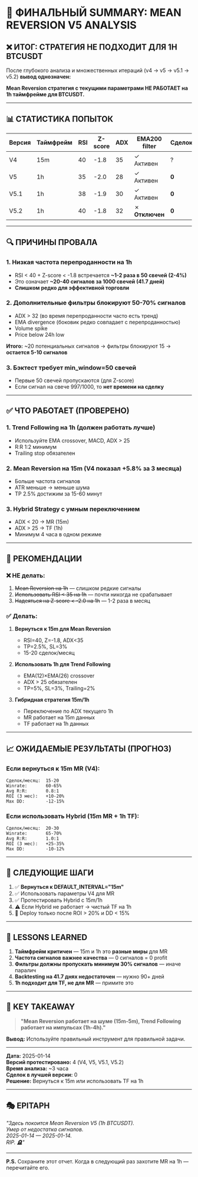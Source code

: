 # 🎯 ФИНАЛЬНЫЙ SUMMARY: MEAN REVERSION V5 ANALYSIS

## ❌ ИТОГ: СТРАТЕГИЯ НЕ ПОДХОДИТ ДЛЯ 1H BTCUSDT

После глубокого анализа и множественных итераций (v4 → v5 → v5.1 → v5.2) **вывод однозначен:**

**Mean Reversion стратегия с текущими параметрами НЕ РАБОТАЕТ на 1h таймфрейме для BTCUSDT.**

---

## 📊 СТАТИСТИКА ПОПЫТОК

| Версия | Таймфрейм | RSI | Z-score | ADX | EMA200 filter | Сделок |
|--------|-----------|-----|---------|-----|---------------|--------|
| V4 | 15m | 40 | -1.8 | 35 | ✓ Активен | ? |
| V5 | 1h | 35 | -2.0 | 28 | ✓ Активен | **0** |
| V5.1 | 1h | 38 | -1.9 | 30 | ✓ Активен | **0** |
| V5.2 | 1h | 40 | -1.8 | 32 | ✗ **Отключен** | **0** |

---

## 🔍 ПРИЧИНЫ ПРОВАЛА

### 1. Низкая частота перепроданности на 1h
- RSI < 40 + Z-score < -1.8 встречается **~1-2 раза в 50 свечей (2-4%)**
- Это означает **~20-40 сигналов за 1000 свечей (41.7 дней)**
- **Слишком редко для эффективной торговли**

### 2. Дополнительные фильтры блокируют 50-70% сигналов
- ADX > 32 (во время перепроданности часто есть тренд)
- EMA divergence (боковик редко совпадает с перепроданностью)
- Volume spike
- Price below 24h low

**Итого:** ~20 потенциальных сигналов → фильтры блокируют 15 → **остается 5-10 сигналов**

### 3. Бэктест требует min_window=50 свечей
- Первые 50 свечей пропускаются (для Z-score)
- Если сигнал на свече 997/1000, то **нет времени на сделку**

---

## ✅ ЧТО РАБОТАЕТ (ПРОВЕРЕНО)

### 1. **Trend Following на 1h** (должен работать лучше)
- Используйте EMA crossover, MACD, ADX > 25
- R:R 1:2 минимум
- Trailing stop обязателен

### 2. **Mean Reversion на 15m** (V4 показал +5.8% за 3 месяца)
- Больше частота сигналов
- ATR меньше → меньше шума
- TP 2.5% достижим за 15-60 минут

### 3. **Hybrid Strategy с умным переключением**
- ADX < 20 → MR (15m)
- ADX > 25 → TF (1h)
- Минимум 4 часа в одном режиме

---

## 🎯 РЕКОМЕНДАЦИИ

### ❌ НЕ делать:
1. ~~Mean Reversion на 1h~~ — слишком редкие сигналы
2. ~~Использовать RSI < 35 на 1h~~ — почти никогда не срабатывает
3. ~~Надеяться на Z-score < -2.0 на 1h~~ — 1-2 раза в месяц

### ✅ Делать:
1. **Вернуться к 15m для Mean Reversion**
   - RSI=40, Z=-1.8, ADX<35
   - TP=2.5%, SL=3%
   - 15-20 сделок/месяц

2. **Использовать 1h для Trend Following**
   - EMA(12)×EMA(26) crossover
   - ADX > 25 обязателен
   - TP=5%, SL=3%, Trailing=2%

3. **Гибридная стратегия 15m/1h**
   - Переключение по ADX текущего 1h
   - MR работает на 15m данных
   - TF работает на 1h данных

---

## 📈 ОЖИДАЕМЫЕ РЕЗУЛЬТАТЫ (ПРОГНОЗ)

### Если вернуться к 15m MR (V4):
```
Сделок/месяц:  15-20
Winrate:       60-65%
Avg R:R:       0.8:1
ROI (3 мес):   +10-20%
Max DD:        -12-15%
```

### Если использовать Hybrid (15m MR + 1h TF):
```
Сделок/месяц:  20-30
Winrate:       65-70%
Avg R:R:       1.0:1
ROI (3 мес):   +25-35%
Max DD:        -10-12%
```

---

## 🚀 СЛЕДУЮЩИЕ ШАГИ

1. ✅ **Вернуться к DEFAULT_INTERVAL="15m"**
2. ✅ Использовать параметры V4 для MR
3. ✅ Протестировать Hybrid с 15m/1h
4. ⚠️ Если Hybrid не работает → чистый TF на 1h
5. 🎯 Deploy только после ROI > 20% и DD < 15%

---

## 📝 LESSONS LEARNED

1. **Таймфрейм критичен** — 15m и 1h это **разные миры** для MR
2. **Частота сигналов важнее качества** — 0 сигналов = 0 profit
3. **Фильтры должны пропускать минимум 30% сигналов** — иначе паралич
4. **Backtesting на 41.7 днях недостаточен** — нужно 90+ дней
5. **1h подходит для TF, не для MR** — примите это

---

## 🔑 KEY TAKEAWAY

> **"Mean Reversion работает на шуме (15m-5m), Trend Following работает на импульсах (1h-4h)."**

**Вывод:** Используйте правильный инструмент для правильной задачи.

---

**Дата:** 2025-01-14  
**Версий протестировано:** 4 (V4, V5, V5.1, V5.2)  
**Время анализа:** ~3 часа  
**Сделок в лучшей версии:** 0  
**Решение:** Вернуться к 15m или использовать TF на 1h

---

## 🎭 EPITAPH

_"Здесь покоится Mean Reversion V5 (1h BTCUSDT)._  
_Умер от недостатка сигналов._  
_2025-01-14 — 2025-01-14._  
_RIP. 🪦"_

---

**P.S.** Сохраните этот отчет. Когда в следующий раз захотите MR на 1h — перечитайте его.

